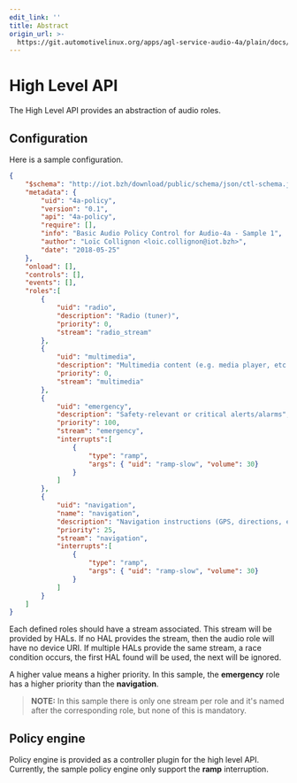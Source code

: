 ```yaml
---
edit_link: ''
title: Abstract
origin_url: >-
  https://git.automotivelinux.org/apps/agl-service-audio-4a/plain/docs/high-level-api/README.md?h=flounder
---
```


<!-- WARNING: This file is generated by fetch_docs.js using /home/boron/Documents/AGL/docs-webtemplate/site/_data/tocs/apis_services/flounder/flounder-agl-service-audio-4a-developer-guides-api-services-book.yml -->

# High Level API

The High Level API provides an abstraction of audio roles.

## Configuration

Here is a sample configuration.

```json
{
    "$schema": "http://iot.bzh/download/public/schema/json/ctl-schema.json",
    "metadata": {
        "uid": "4a-policy",
        "version": "0.1",
        "api": "4a-policy",
        "require": [],
        "info": "Basic Audio Policy Control for Audio-4a - Sample 1",
        "author": "Loïc Collignon <loic.collignon@iot.bzh>",
        "date": "2018-05-25"
    },
    "onload": [],
    "controls": [],
    "events": [],
    "roles":[
        {
            "uid": "radio",
            "description": "Radio (tuner)",
            "priority": 0,
            "stream": "radio_stream"
        },
        {
            "uid": "multimedia",
            "description": "Multimedia content (e.g. media player, etc.)",
            "priority": 0,
            "stream": "multimedia"
        },
        {
            "uid": "emergency",
            "description": "Safety-relevant or critical alerts/alarms",
            "priority": 100,
            "stream": "emergency",
            "interrupts":[
                {
                    "type": "ramp",
                    "args": { "uid": "ramp-slow", "volume": 30}
                }
            ]
        },
        {
            "uid": "navigation",
            "name": "navigation",
            "description": "Navigation instructions (GPS, directions, etc.)",
            "priority": 25,
            "stream": "navigation",
            "interrupts":[
                {
                    "type": "ramp",
                    "args": { "uid": "ramp-slow", "volume": 30}
                }
            ]
        }
    ]
}
```

Each defined roles should have a stream associated. This stream will be
provided by HALs. If no HAL provides the stream, then the audio role will have
no device URI. If multiple HALs provide the same stream, a race condition
occurs, the first HAL found will be used, the next will be ignored.

A higher value means a higher priority. In this sample, the **emergency** role
has a higher priority than the **navigation**.

>**NOTE:** In this sample there is only one stream per role and it's named
>after the corresponding role, but none of this is mandatory.

## Policy engine

Policy engine is provided as a controller plugin for the high level API.
Currently, the sample policy engine only support the **ramp** interruption.
